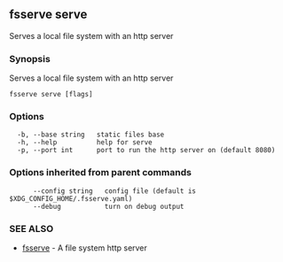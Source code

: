 ## fsserve serve

Serves a local file system with an http server

### Synopsis

Serves a local file system with an http server

```
fsserve serve [flags]
```

### Options

```
  -b, --base string   static files base
  -h, --help          help for serve
  -p, --port int      port to run the http server on (default 8080)
```

### Options inherited from parent commands

```
      --config string   config file (default is $XDG_CONFIG_HOME/.fsserve.yaml)
      --debug           turn on debug output
```

### SEE ALSO

* [fsserve](fsserve.md)	 - A file system http server

